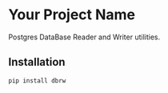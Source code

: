 # Your Project Name

Postgres DataBase Reader and Writer utilities.

## Installation

```bash
pip install dbrw
```